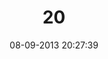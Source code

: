 ---
layout: post
title:  "20"
date: 08-09-2013 20:27:39
categories: jekyll update
language: 'en'
image: 020.png
---